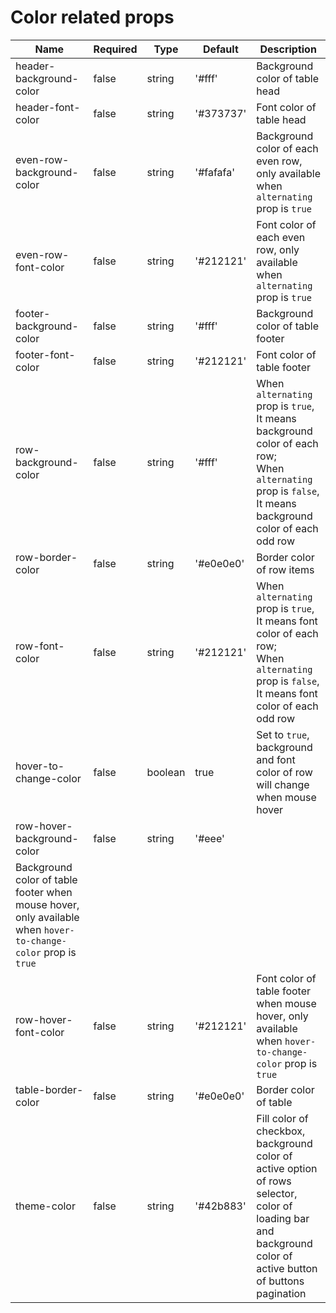 # Color related props

| Name | Required | Type | Default | Description |
| -------- | ----------- | ---- | -------- | ------- 
| header-background-color | false | string | '#fff' | Background color of table head |
| header-font-color | false | string | '#373737' | Font color of table head |
| even-row-background-color | false | string | '#fafafa' | Background color of each even row, only available when `alternating` prop is `true` |
| even-row-font-color | false | string | '#212121' | Font color of each even row, only available when `alternating` prop is `true` |
| footer-background-color | false | string | '#fff' | Background color of table footer |
| footer-font-color | false | string | '#212121' | Font color of table footer |
| row-background-color | false | string | '#fff' | When `alternating` prop is `true`, It means background color of each row;<br/> When `alternating` prop is `false`, It means background color of each odd row|
| row-border-color | false | string | '#e0e0e0' | Border color of row items |
| row-font-color | false | string | '#212121' | When `alternating` prop is `true`, It means font color of each row;<br/> When `alternating` prop is `false`, It means font color of each odd row|
| hover-to-change-color | false | boolean | true | Set to `true`, background and font color of row will change when mouse hover  |
| row-hover-background-color | false | string | '#eee' | 
Background color of table footer when mouse hover, only available when `hover-to-change-color` prop is `true`|
| row-hover-font-color | false | string | '#212121' | Font color of table footer when mouse hover, only available when `hover-to-change-color` prop is `true`|
| table-border-color | false | string | '#e0e0e0' | Border color of table |
| theme-color | false | string | '#42b883' | Fill color of checkbox, background color of active option of rows selector, color of loading bar and  background color of active button of buttons pagination |